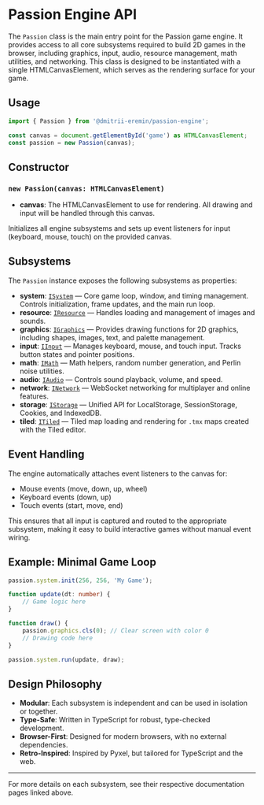 # Passion Engine API

The `Passion` class is the main entry point for the Passion game engine. It provides access to all core subsystems required to build 2D games in the browser, including graphics, input, audio, resource management, math utilities, and networking. This class is designed to be instantiated with a single HTMLCanvasElement, which serves as the rendering surface for your game.

## Usage

```typescript
import { Passion } from '@dmitrii-eremin/passion-engine';

const canvas = document.getElementById('game') as HTMLCanvasElement;
const passion = new Passion(canvas);
```

## Constructor

### `new Passion(canvas: HTMLCanvasElement)`
- **canvas**: The HTMLCanvasElement to use for rendering. All drawing and input will be handled through this canvas.

Initializes all engine subsystems and sets up event listeners for input (keyboard, mouse, touch) on the provided canvas.

## Subsystems

The `Passion` instance exposes the following subsystems as properties:

- **system**: [`ISystem`](./system.md) — Core game loop, window, and timing management. Controls initialization, frame updates, and the main run loop.
- **resource**: [`IResource`](./resource.md) — Handles loading and management of images and sounds.
- **graphics**: [`IGraphics`](./graphics.md) — Provides drawing functions for 2D graphics, including shapes, images, text, and palette management.
- **input**: [`IInput`](./input.md) — Manages keyboard, mouse, and touch input. Tracks button states and pointer positions.
- **math**: [`IMath`](./math.md) — Math helpers, random number generation, and Perlin noise utilities.
- **audio**: [`IAudio`](./audio.md) — Controls sound playback, volume, and speed.
- **network**: [`INetwork`](./network.md) — WebSocket networking for multiplayer and online features.
- **storage**: [`IStorage`](./storage.md) — Unified API for LocalStorage, SessionStorage, Cookies, and IndexedDB.
- **tiled**: [`ITiled`](../stdlib/tiled.md) — Tiled map loading and rendering for `.tmx` maps created with the Tiled editor.

## Event Handling

The engine automatically attaches event listeners to the canvas for:
- Mouse events (move, down, up, wheel)
- Keyboard events (down, up)
- Touch events (start, move, end)

This ensures that all input is captured and routed to the appropriate subsystem, making it easy to build interactive games without manual event wiring.

## Example: Minimal Game Loop

```typescript
passion.system.init(256, 256, 'My Game');

function update(dt: number) {
    // Game logic here
}

function draw() {
    passion.graphics.cls(0); // Clear screen with color 0
    // Drawing code here
}

passion.system.run(update, draw);
```

## Design Philosophy

- **Modular**: Each subsystem is independent and can be used in isolation or together.
- **Type-Safe**: Written in TypeScript for robust, type-checked development.
- **Browser-First**: Designed for modern browsers, with no external dependencies.
- **Retro-Inspired**: Inspired by Pyxel, but tailored for TypeScript and the web.

---

For more details on each subsystem, see their respective documentation pages linked above.